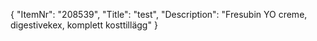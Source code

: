 {
  "ItemNr": "208539",
  "Title": "test",
  "Description": "Fresubin YO creme, digestivekex, komplett kosttillägg"
}